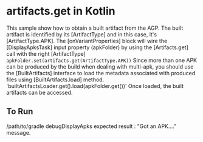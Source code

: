 # artifacts.get in Kotlin

This sample show how to obtain a built artifact from the AGP. The built artifact is identified by
its [ArtifactType] and in this case, it's [ArtifactType.APK].
The [onVariantProperties] block will wire the [DisplayApksTask] input property (apkFolder) by using
the [Artifacts.get] call with the right [ArtifactType]
`apkFolder.set(artifacts.get(ArtifactType.APK))`
Since more than one APK can be produced by the build when dealing with multi-apk, you should use the
[BuiltArtifacts] interface to load the metadata associated with produced files using
[BuiltArtifacts.load] method.
`builtArtifactsLoader.get().load(apkFolder.get())'
Once loaded, the built artifacts can be accessed.
## To Run
/path/to/gradle debugDisplayApks
expected result : "Got an APK...." message.